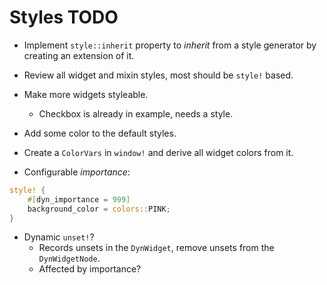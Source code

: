 # Styles TODO

* Implement `style::inherit` property to *inherit* from a style generator by creating an extension of it.
* Review all widget and mixin styles, most should be `style!` based.
* Make more widgets styleable.
    - Checkbox is already in example, needs a style.
* Add some color to the default styles.

* Create a `ColorVars` in `window!` and derive all widget colors from it.

* Configurable *importance*:
```rust
style! {
    #[dyn_importance = 999]
    background_color = colors::PINK;
}
```
* Dynamic `unset!`?
    - Records unsets in the `DynWidget`, remove unsets from the `DynWidgetNode`.
    - Affected by importance?